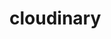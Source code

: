 <!-- generated by markdown-notes-tree -->

# cloudinary

<!-- optional markdown-notes-tree directory description starts here -->

<!-- optional markdown-notes-tree directory description ends here -->


